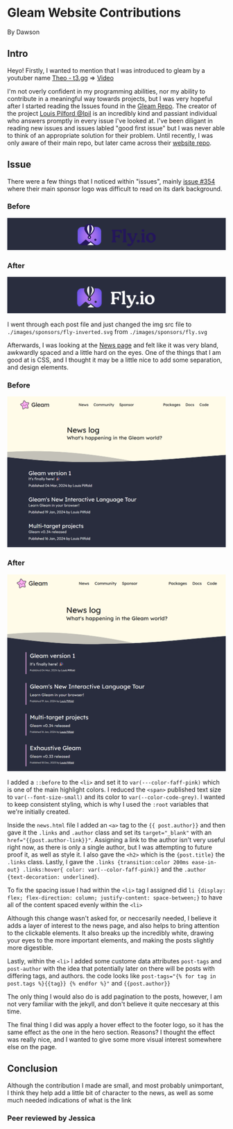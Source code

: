 # Gleam Website Contributions
By Dawson

## Intro
Heyo! Firstly, I wanted to mention that I was introduced to gleam by a youtuber name [Theo - t3.gg](https://www.youtube.com/watch?v=_I-CSgoCgsk) => [Video](https://www.youtube.com/watch?v=_I-CSgoCgsk)

I'm not overly confident in my programming abilities, nor my ability to contribute in a meaningful way towards projects, but I was very hopeful after I started reading the Issues found in the [Gleam Repo](https://github.com/gleam-lang/gleam). The creator of the project [Louis Pilford @Ipil](https://github.com/lpil) is an incredibly kind and passiant individual who answers promptly in every issue I've looked at. I've been diligant in reading new issues and issues labled "good first issue" but I was never able to think of an appropriate solution for their problem. Until recently, I was only aware of their main repo, but later came across their [website repo](https://github.com/gleam-lang/website).

## Issue
There were a few things that I noticed within "issues", mainly [issue #354](https://github.com/gleam-lang/website/issues/354) where their main sponsor logo was difficult to read on its dark background.

### Before
<img src="./contribution-images/fly-before.png"/>

### After
<img src="./contribution-images/fly-after.png"/>

I went through each post file and just changed the img src file to `./images/sponsors/fly-inverted.svg` from `./images/sponsors/fly.svg`

Afterwards, I was looking at the [News page](https://gleam.run/news/) and felt like it was very bland, awkwardly spaced and a little hard on the eyes. One of the things that I am good at is CSS, and I thought it may be a little nice to add some separation, and design elements.

### Before
<img src="./contribution-images/news-page-before.png"/>

### After
<img src="./contribution-images/news-page-after.png"/>

I added a `::before` to the `<li>` and set it to `var(---color-faff-pink)` which is one of the main highlight colors. I reduced the `<span>` published text size to `var(--font-size-small)` and its color to `var(--color-code-grey)`. I wanted to keep consistent styling, which is why I used the `:root` variables that we're initially created. 

Inside the `news.html` file I added an `<a>` tag to the `{{ post.author}}` and then gave it the `.links` and `.author` class and set its `target="_blank"` with an `href="{{post.author-link}}"`. Assigning a link to the author isn't very useful right now, as there is only a single author, but I was attempting to future proof it, as well as style it. I also gave the `<h2>` which is the `{post.title}` the `.links` class. Lastly, I gave the `.links {transition:color 200ms ease-in-out} .links:hover{ color: var(--color-faff-pink)}` and the `.author {text-decoration: underlined}`.

To fix the spacing issue I had within the `<li>` tag I assigned did `li {display: flex; flex-direction: column; justify-content: space-between;}` to have all of the content spaced evenly within the `<li>`

Although this change wasn't asked for, or neccesarily needed, I believe it adds a layer of interest to the news page, and also helps to bring attention to the clickable elements. It also breaks up the incredibly white, drawing your eyes to the more important elements, and making the posts slightly more digestible.

Lastly, within the `<li>` I added some custome data attributes `post-tags` and `post-author` with the idea that potentially later on there will be posts with differing tags, and authors. the code looks like `post-tags="{% for tag in post.tags %}{{tag}} {% endfor %}"` and `{{post.author}}`

The only thing I would also do is add pagination to the posts, however, I am not very familiar with the jekyll, and don't believe it quite neccesary at this time.

The final thing I did was apply a hover effect to the footer logo, so it has the same effect as the one in the hero section. Reasons? I thought the effect was really nice, and I wanted to give some more visual interest somewhere else on the page.

## Conclusion
Although the contribution I made are small, and most probably unimportant, I think they help add a little bit of character to the news, as well as some much needed indications of what is the link

### Peer reviewed by Jessica